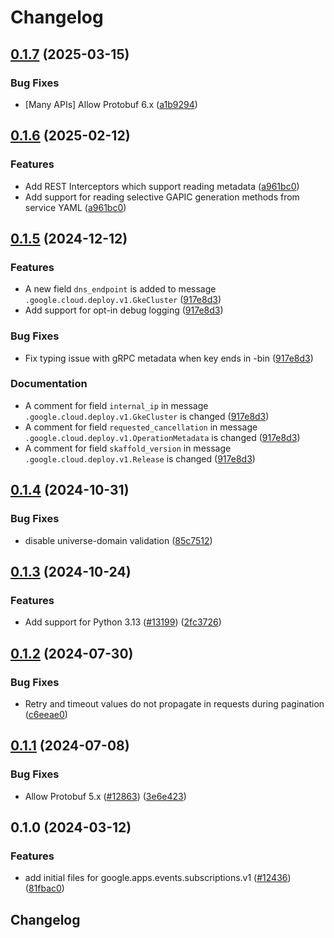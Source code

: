 # Changelog

## [0.1.7](https://github.com/googleapis/google-cloud-python/compare/google-apps-events-subscriptions-v0.1.6...google-apps-events-subscriptions-v0.1.7) (2025-03-15)


### Bug Fixes

* [Many APIs] Allow Protobuf 6.x ([a1b9294](https://github.com/googleapis/google-cloud-python/commit/a1b9294d0bf6e27c2a951d6df7faf7807dc5420b))

## [0.1.6](https://github.com/googleapis/google-cloud-python/compare/google-apps-events-subscriptions-v0.1.5...google-apps-events-subscriptions-v0.1.6) (2025-02-12)


### Features

* Add REST Interceptors which support reading metadata ([a961bc0](https://github.com/googleapis/google-cloud-python/commit/a961bc029201b72fc4923490aeb3d82781853e6a))
* Add support for reading selective GAPIC generation methods from service YAML ([a961bc0](https://github.com/googleapis/google-cloud-python/commit/a961bc029201b72fc4923490aeb3d82781853e6a))

## [0.1.5](https://github.com/googleapis/google-cloud-python/compare/google-apps-events-subscriptions-v0.1.4...google-apps-events-subscriptions-v0.1.5) (2024-12-12)


### Features

* A new field `dns_endpoint` is added to message `.google.cloud.deploy.v1.GkeCluster` ([917e8d3](https://github.com/googleapis/google-cloud-python/commit/917e8d3d21a4225b27a3c00dec6efd0a28f1cba6))
* Add support for opt-in debug logging ([917e8d3](https://github.com/googleapis/google-cloud-python/commit/917e8d3d21a4225b27a3c00dec6efd0a28f1cba6))


### Bug Fixes

* Fix typing issue with gRPC metadata when key ends in -bin ([917e8d3](https://github.com/googleapis/google-cloud-python/commit/917e8d3d21a4225b27a3c00dec6efd0a28f1cba6))


### Documentation

* A comment for field `internal_ip` in message `.google.cloud.deploy.v1.GkeCluster` is changed ([917e8d3](https://github.com/googleapis/google-cloud-python/commit/917e8d3d21a4225b27a3c00dec6efd0a28f1cba6))
* A comment for field `requested_cancellation` in message `.google.cloud.deploy.v1.OperationMetadata` is changed ([917e8d3](https://github.com/googleapis/google-cloud-python/commit/917e8d3d21a4225b27a3c00dec6efd0a28f1cba6))
* A comment for field `skaffold_version` in message `.google.cloud.deploy.v1.Release` is changed ([917e8d3](https://github.com/googleapis/google-cloud-python/commit/917e8d3d21a4225b27a3c00dec6efd0a28f1cba6))

## [0.1.4](https://github.com/googleapis/google-cloud-python/compare/google-apps-events-subscriptions-v0.1.3...google-apps-events-subscriptions-v0.1.4) (2024-10-31)


### Bug Fixes

* disable universe-domain validation ([85c7512](https://github.com/googleapis/google-cloud-python/commit/85c7512bbdde2b9cc60b4ad42b8c36c4558a07a5))

## [0.1.3](https://github.com/googleapis/google-cloud-python/compare/google-apps-events-subscriptions-v0.1.2...google-apps-events-subscriptions-v0.1.3) (2024-10-24)


### Features

* Add support for Python 3.13 ([#13199](https://github.com/googleapis/google-cloud-python/issues/13199)) ([2fc3726](https://github.com/googleapis/google-cloud-python/commit/2fc372685731141ca1ed2a917dd18bacd79db88e))

## [0.1.2](https://github.com/googleapis/google-cloud-python/compare/google-apps-events-subscriptions-v0.1.1...google-apps-events-subscriptions-v0.1.2) (2024-07-30)


### Bug Fixes

* Retry and timeout values do not propagate in requests during pagination ([c6eeae0](https://github.com/googleapis/google-cloud-python/commit/c6eeae00de802d98badd3de879ce5e870ba60a3a))

## [0.1.1](https://github.com/googleapis/google-cloud-python/compare/google-apps-events-subscriptions-v0.1.0...google-apps-events-subscriptions-v0.1.1) (2024-07-08)


### Bug Fixes

* Allow Protobuf 5.x ([#12863](https://github.com/googleapis/google-cloud-python/issues/12863)) ([3e6e423](https://github.com/googleapis/google-cloud-python/commit/3e6e423b86cdace8538f610941aa84c7a6217934))

## 0.1.0 (2024-03-12)


### Features

* add initial files for google.apps.events.subscriptions.v1 ([#12436](https://github.com/googleapis/google-cloud-python/issues/12436)) ([81fbac0](https://github.com/googleapis/google-cloud-python/commit/81fbac0821f40ccbd80345872c3d8bb9a4dddcd6))

## Changelog
